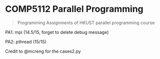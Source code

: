 # COMP5112 Parallel Programming

> Programming Assignments of HKUST parallel programming course

PA1: mpi (14.5/15, forget to delete debug message)

PA2: pthread (15/15)

Credit to @mcreng for the cases2.py